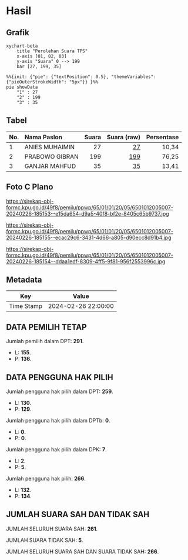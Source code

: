 # Hasil

## Grafik

```mermaid
xychart-beta
    title "Perolehan Suara TPS"
    x-axis [01, 02, 03]
    y-axis "Suara" 0 --> 199
    bar [27, 199, 35]
```

```mermaid
%%{init: {"pie": {"textPosition": 0.5}, "themeVariables": {"pieOuterStrokeWidth": "5px"}} }%%
pie showData
    "1" : 27
    "2" : 199
    "3" : 35
```

## Tabel

| No. | Nama Paslon    | Suara | Suara (raw) | Persentase |
|:--- |:-------------- | -----:| -----------:| ----------:|
| 1   | ANIES MUHAIMIN | 27    | [27][p-1]   | 10,34      |
| 2   | PRABOWO GIBRAN | 199   | [199][p-2]  | 76,25      |
| 3   | GANJAR MAHFUD  | 35    | [35][p-3]   | 13,41      |


[p-1]: https://github.com/gigit-pemilu/pemilu-2024-65-kalimantan-utara/blob/main/pilpres/hitung-suara/sub/65-kalimantan-utara/sub/01-bulungan/sub/01-tanjung-palas/sub/2005-gunung-putih/sub/007-tps/sub/paslon-1.txt
[p-2]: https://github.com/gigit-pemilu/pemilu-2024-65-kalimantan-utara/blob/main/pilpres/hitung-suara/sub/65-kalimantan-utara/sub/01-bulungan/sub/01-tanjung-palas/sub/2005-gunung-putih/sub/007-tps/sub/paslon-2.txt
[p-3]: https://github.com/gigit-pemilu/pemilu-2024-65-kalimantan-utara/blob/main/pilpres/hitung-suara/sub/65-kalimantan-utara/sub/01-bulungan/sub/01-tanjung-palas/sub/2005-gunung-putih/sub/007-tps/sub/paslon-3.txt

## Foto C Plano

https://sirekap-obj-formc.kpu.go.id/49f8/pemilu/ppwp/65/01/01/20/05/6501012005007-20240226-185153--e15da654-d9a5-40f8-bf2e-8405c65b9737.jpg

https://sirekap-obj-formc.kpu.go.id/49f8/pemilu/ppwp/65/01/01/20/05/6501012005007-20240226-185155--ecac29c6-3431-4d66-a805-d90ecc8d91b4.jpg

https://sirekap-obj-formc.kpu.go.id/49f8/pemilu/ppwp/65/01/01/20/05/6501012005007-20240226-185154--ddaa1edf-8309-4ff5-9f81-956f2553996c.jpg


## Metadata

| Key        | Value               |
| ---------- | ------------------- |
| Time Stamp | 2024-02-26 22:00:00 |


## DATA PEMILIH TETAP

Jumlah pemilih dalam DPT: **291**.
 * L: **155**.
 * P: **136**.

## DATA PENGGUNA HAK PILIH

Jumlah pengguna hak pilih dalam DPT: **259**.
 * L: **130**.
 * P: **129**.

Jumlah pengguna hak pilih dalam DPTb: **0**.
 * L: **0**.
 * P: **0**.

Jumlah pengguna hak pilih dalam DPK: **7**.
 * L: **2**.
 * P: **5**.

Jumlah pengguna hak pilih: **266**.
 * L: **132**.
 * P: **134**.

## JUMLAH SUARA SAH DAN TIDAK SAH

JUMLAH SELURUH SUARA SAH: **261**.

JUMLAH SUARA TIDAK SAH: **5**.

JUMLAH SELURUH SUARA SAH DAN SUARA TIDAK SAH: **266**.


